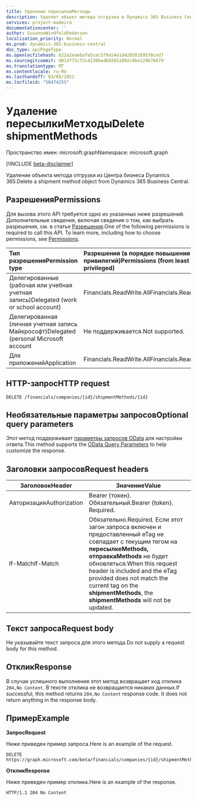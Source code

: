 ```yaml
---
title: Удаление пересылкиМетходы
description: Удаляет объект метода отгрузки в Dynamics 365 Business Central.
services: project-madeira
documentationcenter: ''
author: SusanneWindfeldPedersen
localization_priority: Normal
ms.prod: dynamics-365-business-central
doc_type: apiPageType
ms.openlocfilehash: b22a2eae6afe5cec579a54e1d42050169570ced7
ms.sourcegitcommit: d014f72cf2cd130bedb02651092c0be12967b679
ms.translationtype: MT
ms.contentlocale: ru-RU
ms.lasthandoff: 03/05/2021
ms.locfileid: "50474255"
---
```

# <a name="delete-shipmentmethods"></a><span data-ttu-id="c4aa9-103">Удаление пересылкиМетходы</span><span class="sxs-lookup"><span data-stu-id="c4aa9-103">Delete shipmentMethods</span></span>

<span data-ttu-id="c4aa9-104">Пространство имен: microsoft.graph</span><span class="sxs-lookup"><span data-stu-id="c4aa9-104">Namespace: microsoft.graph</span></span>

[!INCLUDE [beta-disclaimer](../../includes/beta-disclaimer.md)]

<span data-ttu-id="c4aa9-105">Удаление объекта метода отгрузки из Центра бизнеса Dynamics 365.</span><span class="sxs-lookup"><span data-stu-id="c4aa9-105">Delete a shipment method object from Dynamics 365 Business Central.</span></span>

## <a name="permissions"></a><span data-ttu-id="c4aa9-106">Разрешения</span><span class="sxs-lookup"><span data-stu-id="c4aa9-106">Permissions</span></span>
<span data-ttu-id="c4aa9-p101">Для вызова этого API требуется одно из указанных ниже разрешений. Дополнительные сведения, включая сведения о том, как выбрать разрешения, см. в статье [Разрешения](/graph/permissions-reference).</span><span class="sxs-lookup"><span data-stu-id="c4aa9-p101">One of the following permissions is required to call this API. To learn more, including how to choose permissions, see [Permissions](/graph/permissions-reference).</span></span>

|<span data-ttu-id="c4aa9-109">Тип разрешения</span><span class="sxs-lookup"><span data-stu-id="c4aa9-109">Permission type</span></span> |<span data-ttu-id="c4aa9-110">Разрешения (в порядке повышения привилегий)</span><span class="sxs-lookup"><span data-stu-id="c4aa9-110">Permissions (from least to most privileged)</span></span>|
|:---------------|:------------------------------------------|
|<span data-ttu-id="c4aa9-111">Делегированные (рабочая или учебная учетная запись)</span><span class="sxs-lookup"><span data-stu-id="c4aa9-111">Delegated (work or school account)</span></span>|<span data-ttu-id="c4aa9-112">Financials.ReadWrite.All</span><span class="sxs-lookup"><span data-stu-id="c4aa9-112">Financials.ReadWrite.All</span></span> |
|<span data-ttu-id="c4aa9-113">Делегированная (личная учетная запись Майкрософт)</span><span class="sxs-lookup"><span data-stu-id="c4aa9-113">Delegated (personal Microsoft account</span></span>|<span data-ttu-id="c4aa9-114">Не поддерживается.</span><span class="sxs-lookup"><span data-stu-id="c4aa9-114">Not supported.</span></span>|
|<span data-ttu-id="c4aa9-115">Для приложений</span><span class="sxs-lookup"><span data-stu-id="c4aa9-115">Application</span></span>|<span data-ttu-id="c4aa9-116">Financials.ReadWrite.All</span><span class="sxs-lookup"><span data-stu-id="c4aa9-116">Financials.ReadWrite.All</span></span>|

## <a name="http-request"></a><span data-ttu-id="c4aa9-117">HTTP-запрос</span><span class="sxs-lookup"><span data-stu-id="c4aa9-117">HTTP request</span></span>
```
DELETE /financials/companies/{id}/shipmentMethods/{id}
```

## <a name="optional-query-parameters"></a><span data-ttu-id="c4aa9-118">Необязательные параметры запросов</span><span class="sxs-lookup"><span data-stu-id="c4aa9-118">Optional query parameters</span></span>
<span data-ttu-id="c4aa9-119">Этот метод поддерживает [параметры запросов OData](/graph/query-parameters) для настройки ответа.</span><span class="sxs-lookup"><span data-stu-id="c4aa9-119">This method supports the [OData Query Parameters](/graph/query-parameters) to help customize the response.</span></span>

## <a name="request-headers"></a><span data-ttu-id="c4aa9-120">Заголовки запросов</span><span class="sxs-lookup"><span data-stu-id="c4aa9-120">Request headers</span></span>
|<span data-ttu-id="c4aa9-121">Заголовок</span><span class="sxs-lookup"><span data-stu-id="c4aa9-121">Header</span></span>|<span data-ttu-id="c4aa9-122">Значение</span><span class="sxs-lookup"><span data-stu-id="c4aa9-122">Value</span></span>|
|------|-----|
|<span data-ttu-id="c4aa9-123">Авторизация</span><span class="sxs-lookup"><span data-stu-id="c4aa9-123">Authorization</span></span>  |<span data-ttu-id="c4aa9-p102">Bearer {токен}. Обязательный.</span><span class="sxs-lookup"><span data-stu-id="c4aa9-p102">Bearer {token}. Required.</span></span> |
|<span data-ttu-id="c4aa9-126">If-Match</span><span class="sxs-lookup"><span data-stu-id="c4aa9-126">If-Match</span></span>       |<span data-ttu-id="c4aa9-127">Обязательно.</span><span class="sxs-lookup"><span data-stu-id="c4aa9-127">Required.</span></span> <span data-ttu-id="c4aa9-128">Если этот загон запроса включен и предоставленный eTag не совпадает с текущим тегом на **пересылкеMethods,** **отправкаMethods** не будет обновляться.</span><span class="sxs-lookup"><span data-stu-id="c4aa9-128">When this request header is included and the eTag provided does not match the current tag on the **shipmentMethods**, the **shipmentMethods** will not be updated.</span></span> |

## <a name="request-body"></a><span data-ttu-id="c4aa9-129">Текст запроса</span><span class="sxs-lookup"><span data-stu-id="c4aa9-129">Request body</span></span>
<span data-ttu-id="c4aa9-130">Не указывайте текст запроса для этого метода.</span><span class="sxs-lookup"><span data-stu-id="c4aa9-130">Do not supply a request body for this method.</span></span>

## <a name="response"></a><span data-ttu-id="c4aa9-131">Отклик</span><span class="sxs-lookup"><span data-stu-id="c4aa9-131">Response</span></span>
<span data-ttu-id="c4aa9-p104">В случае успешного выполнения этот метод возвращает код отклика ```204,No Content```. В тексте отклика не возвращается никаких данных.</span><span class="sxs-lookup"><span data-stu-id="c4aa9-p104">If successful, this method returns ```204,No Content``` response code. It does not return anything in the response body.</span></span>

## <a name="example"></a><span data-ttu-id="c4aa9-134">Пример</span><span class="sxs-lookup"><span data-stu-id="c4aa9-134">Example</span></span>

<span data-ttu-id="c4aa9-135">**Запрос**</span><span class="sxs-lookup"><span data-stu-id="c4aa9-135">**Request**</span></span>

<span data-ttu-id="c4aa9-136">Ниже приведен пример запроса.</span><span class="sxs-lookup"><span data-stu-id="c4aa9-136">Here is an example of the request.</span></span>

```http
DELETE https://graph.microsoft.com/beta/financials/companies/{id}/shipmentMethods/{id}
```

<span data-ttu-id="c4aa9-137">**Отклик**</span><span class="sxs-lookup"><span data-stu-id="c4aa9-137">**Response**</span></span> 

<span data-ttu-id="c4aa9-138">Ниже приведен пример отклика.</span><span class="sxs-lookup"><span data-stu-id="c4aa9-138">Here is an example of the response.</span></span> 

```http
HTTP/1.1 204 No Content
```


